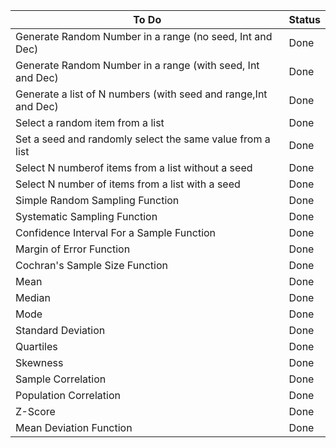 | To Do  | Status |
| ------------- | ------------- |
| Generate Random Number in a range (no seed, Int and Dec)  | Done  |
| Generate Random Number in a range (with seed, Int and Dec)  | Done  |
| Generate a list of N numbers (with seed and range,Int and Dec)  | Done  |
| Select a random item from a list  | Done  |
| Set a seed and randomly select the same value from a list  | Done  |
| Select N numberof items from a list without a seed | Done  |
| Select N number of items from a list with a seed  | Done  |
| Simple Random Sampling Function  | Done  |
| Systematic Sampling Function  | Done  |
| Confidence Interval For a Sample Function  | Done  |
| Margin of Error Function  | Done  |
| Cochran's Sample Size Function  | Done  |
| Mean  | Done  |
| Median  | Done  |
| Mode  | Done  |
| Standard Deviation  | Done  |
| Quartiles  | Done  |
| Skewness  | Done  |
| Sample Correlation  | Done  |
| Population Correlation  | Done  |
| Z-Score  | Done  |
| Mean Deviation Function  | Done  |
